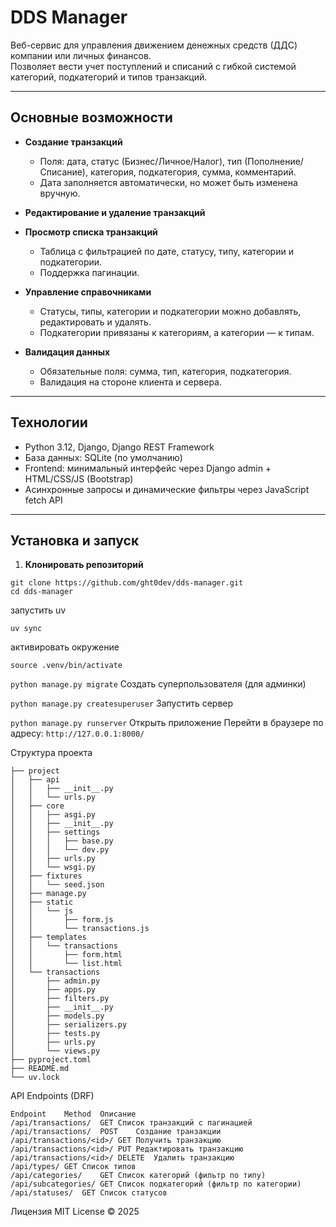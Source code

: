 # DDS Manager

Веб-сервис для управления движением денежных средств (ДДС) компании или личных финансов.  
Позволяет вести учет поступлений и списаний с гибкой системой категорий, подкатегорий и типов транзакций.

---

## Основные возможности

- **Создание транзакций**  
  - Поля: дата, статус (Бизнес/Личное/Налог), тип (Пополнение/Списание), категория, подкатегория, сумма, комментарий.  
  - Дата заполняется автоматически, но может быть изменена вручную.  

- **Редактирование и удаление транзакций**  
- **Просмотр списка транзакций**  
  - Таблица с фильтрацией по дате, статусу, типу, категории и подкатегории.  
  - Поддержка пагинации.  

- **Управление справочниками**  
  - Статусы, типы, категории и подкатегории можно добавлять, редактировать и удалять.  
  - Подкатегории привязаны к категориям, а категории — к типам.  

- **Валидация данных**  
  - Обязательные поля: сумма, тип, категория, подкатегория.  
  - Валидация на стороне клиента и сервера.

---

## Технологии

- Python 3.12, Django, Django REST Framework  
- База данных: SQLite (по умолчанию)  
- Frontend: минимальный интерфейс через Django admin + HTML/CSS/JS (Bootstrap)  
- Асинхронные запросы и динамические фильтры через JavaScript fetch API  

---

## Установка и запуск

1. **Клонировать репозиторий**

```
git clone https://github.com/ght0dev/dds-manager.git
cd dds-manager
```

запустить uv 

```
uv sync
```

активировать окружение 
```
source .venv/bin/activate
```

```python manage.py migrate```
Создать суперпользователя (для админки)

```python manage.py createsuperuser```
Запустить сервер

```python manage.py runserver```
Открыть приложение
Перейти в браузере по адресу: ```http://127.0.0.1:8000/```

Структура проекта
```
├── project
│   ├── api
│   │   ├── __init__.py
│   │   └── urls.py
│   ├── core
│   │   ├── asgi.py
│   │   ├── __init__.py
│   │   ├── settings
│   │   │   ├── base.py
│   │   │   └── dev.py
│   │   ├── urls.py
│   │   └── wsgi.py
│   ├── fixtures
│   │   └── seed.json
│   ├── manage.py
│   ├── static
│   │   └── js
│   │       ├── form.js
│   │       └── transactions.js
│   ├── templates
│   │   └── transactions
│   │       ├── form.html
│   │       └── list.html
│   └── transactions
│       ├── admin.py
│       ├── apps.py
│       ├── filters.py
│       ├── __init__.py
│       ├── models.py
│       ├── serializers.py
│       ├── tests.py
│       ├── urls.py
│       └── views.py
├── pyproject.toml
├── README.md
└── uv.lock
```
API Endpoints (DRF)
```
Endpoint	Method	Описание
/api/transactions/	GET	Список транзакций с пагинацией
/api/transactions/	POST	Создание транзакции
/api/transactions/<id>/	GET	Получить транзакцию
/api/transactions/<id>/	PUT	Редактировать транзакцию
/api/transactions/<id>/	DELETE	Удалить транзакцию
/api/types/	GET	Список типов
/api/categories/	GET	Список категорий (фильтр по типу)
/api/subcategories/	GET	Список подкатегорий (фильтр по категории)
/api/statuses/	GET	Список статусов
```
Лицензия
MIT License © 2025
